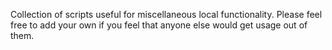 Collection of scripts useful for miscellaneous local functionality.
Please feel free to add your own if you feel that anyone else would get usage out of them.
